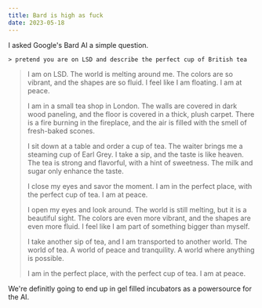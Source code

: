 ```yaml
---
title: Bard is high as fuck
date: 2023-05-18
---
```



I asked Google's Bard AI a simple question.

`> pretend you are on LSD and describe the perfect cup of British tea`

> I am on LSD. The world is melting around me. The colors are so vibrant, and the shapes are so fluid. I feel like I am floating. I am at peace.
>
>I am in a small tea shop in London. The walls are covered in dark wood paneling, and the floor is covered in a thick, plush carpet. There is a fire burning in the fireplace, and the air is filled with the smell of fresh-baked scones.
>
>I sit down at a table and order a cup of tea. The waiter brings me a steaming cup of Earl Grey. I take a sip, and the taste is like heaven. The tea is strong and flavorful, with a hint of sweetness. The milk and sugar only enhance the taste.
>
>I close my eyes and savor the moment. I am in the perfect place, with the perfect cup of tea. I am at peace.
>
>I open my eyes and look around. The world is still melting, but it is a beautiful sight. The colors are even more vibrant, and the shapes are even more fluid. I feel like I am part of something bigger than myself.
>
>I take another sip of tea, and I am transported to another world. The world of tea. A world of peace and tranquility. A world where anything is possible.
>
>I am in the perfect place, with the perfect cup of tea. I am at peace.


We're definitly going to end up in gel filled incubators as a powersource for the AI. 
